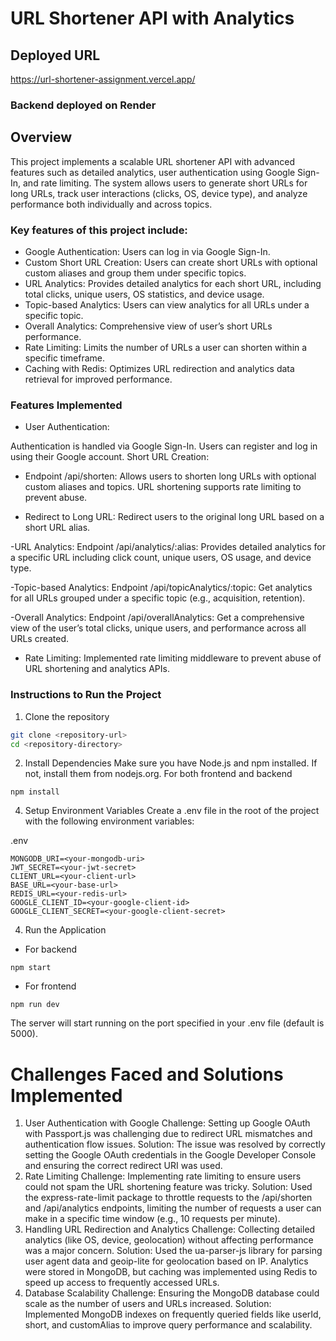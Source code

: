 # URL Shortener API with Analytics

## Deployed URL

https://url-shortener-assignment.vercel.app/

### Backend deployed on Render

## Overview
This project implements a scalable URL shortener API with advanced features such as detailed analytics, user authentication using Google Sign-In, and rate limiting. The system allows users to generate short URLs for long URLs, track user interactions (clicks, OS, device type), and analyze performance both individually and across topics.

### Key features of this project include:

- Google Authentication: Users can log in via Google Sign-In.
- Custom Short URL Creation: Users can create short URLs with optional custom aliases and group them under specific topics.
- URL Analytics: Provides detailed analytics for each short URL, including total clicks, unique users, OS statistics, and device usage.
- Topic-based Analytics: Users can view analytics for all URLs under a specific topic.
- Overall Analytics: Comprehensive view of user’s short URLs performance.
- Rate Limiting: Limits the number of URLs a user can shorten within a specific timeframe.
- Caching with Redis: Optimizes URL redirection and analytics data retrieval for improved performance.
  
### Features Implemented

- User Authentication:

Authentication is handled via Google Sign-In. Users can register and log in using their Google account.
Short URL Creation:

- Endpoint /api/shorten: Allows users to shorten long URLs with optional custom aliases and topics.
URL shortening supports rate limiting to prevent abuse.

- Redirect to Long URL:
Redirect users to the original long URL based on a short URL alias.

-URL Analytics:
Endpoint /api/analytics/:alias: Provides detailed analytics for a specific URL including click count, unique users, OS usage, and device type.

-Topic-based Analytics:
Endpoint /api/topicAnalytics/:topic: Get analytics for all URLs grouped under a specific topic (e.g., acquisition, retention).

-Overall Analytics:
Endpoint /api/overallAnalytics: Get a comprehensive view of the user’s total clicks, unique users, and performance across all URLs created.

- Rate Limiting:
Implemented rate limiting middleware to prevent abuse of URL shortening and analytics APIs.

### Instructions to Run the Project

1. Clone the repository
```sh
git clone <repository-url>
cd <repository-directory>
```
2. Install Dependencies
Make sure you have Node.js and npm installed. If not, install them from nodejs.org.
For both frontend and backend
```
npm install 
```
4. Setup Environment Variables
Create a .env file in the root of the project with the following environment variables:

.env
```.env
MONGODB_URI=<your-mongodb-uri>
JWT_SECRET=<your-jwt-secret>
CLIENT_URL=<your-client-url>
BASE_URL=<your-base-url>
REDIS_URL=<your-redis-url>
GOOGLE_CLIENT_ID=<your-google-client-id>
GOOGLE_CLIENT_SECRET=<your-google-client-secret>
```
4. Run the Application
   
- For backend
```
npm start
```
- For frontend
```
npm run dev
```
The server will start running on the port specified in your .env file (default is 5000).

# Challenges Faced and Solutions Implemented

1. User Authentication with Google
Challenge: Setting up Google OAuth with Passport.js was challenging due to redirect URL mismatches and authentication flow issues.
Solution: The issue was resolved by correctly setting the Google OAuth credentials in the Google Developer Console and ensuring the correct redirect URI was used.
2. Rate Limiting
Challenge: Implementing rate limiting to ensure users could not spam the URL shortening feature was tricky.
Solution: Used the express-rate-limit package to throttle requests to the /api/shorten and /api/analytics endpoints, limiting the number of requests a user can make in a specific time window (e.g., 10 requests per minute).
3. Handling URL Redirection and Analytics
Challenge: Collecting detailed analytics (like OS, device, geolocation) without affecting performance was a major concern.
Solution: Used the ua-parser-js library for parsing user agent data and geoip-lite for geolocation based on IP. Analytics were stored in MongoDB, but caching was implemented using Redis to speed up access to frequently accessed URLs.
4. Database Scalability
Challenge: Ensuring the MongoDB database could scale as the number of users and URLs increased.
Solution: Implemented MongoDB indexes on frequently queried fields like userId, short, and customAlias to improve query performance and scalability.
